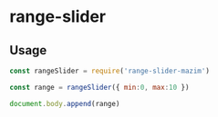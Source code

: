# range-slider

## Usage

```js
const rangeSlider = require('range-slider-mazim')

const range = rangeSlider({ min:0, max:10 })

document.body.append(range)
```